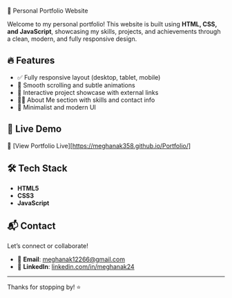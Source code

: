 🌟 Personal Portfolio Website

Welcome to my personal portfolio! This website is built using **HTML, CSS, and JavaScript**, showcasing my skills, projects, and achievements through a clean, modern, and fully responsive design.

## 🔥 Features

* ✅ Fully responsive layout (desktop, tablet, mobile)
* 🎯 Smooth scrolling and subtle animations
* 💼 Interactive project showcase with external links
* 👩‍💻 About Me section with skills and contact info
* 🧼 Minimalist and modern UI

## 🚀 Live Demo

🔗 [View Portfolio Live][https://meghanak358.github.io/Portfolio/]

## 🛠️ Tech Stack

* **HTML5**
* **CSS3**
* **JavaScript**

## 📬 Contact

Let’s connect or collaborate!

* 📧 **Email**: [meghanak12266@gmail.com](mailto:meghanak12266@gmail.com)
* 💼 **LinkedIn**: [linkedin.com/in/meghanak24](https://www.linkedin.com/in/meghanak24/)

---

Thanks for stopping by! ⭐

